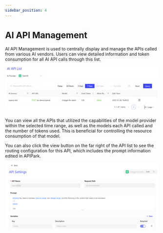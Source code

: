 ```yaml
---
sidebar_position: 4
---
```


# AI API Management

AI API Management is used to centrally display and manage the APIs called from various AI vendors. Users can view detailed information and token consumption for all AI API calls through this list.

![](images/2025-01-08/43ff816193582d0e12e4a7be6ead2b35934905af5ed7e1e056021a90e32bb329.png)

You can view all the APIs that utilized the capabilities of the model provider within the selected time range, as well as the models each API called and the number of tokens used. This is beneficial for controlling the resource consumption of that model.

You can also click the view button on the far right of the API list to see the routing configuration for this API, which includes the prompt information edited in APIPark.

![](images/2025-01-08/8cc51f8ed4e9f873fd078b3c36bdcf81a53f46eab8b6c5d96b202e36eb8713c2.png)